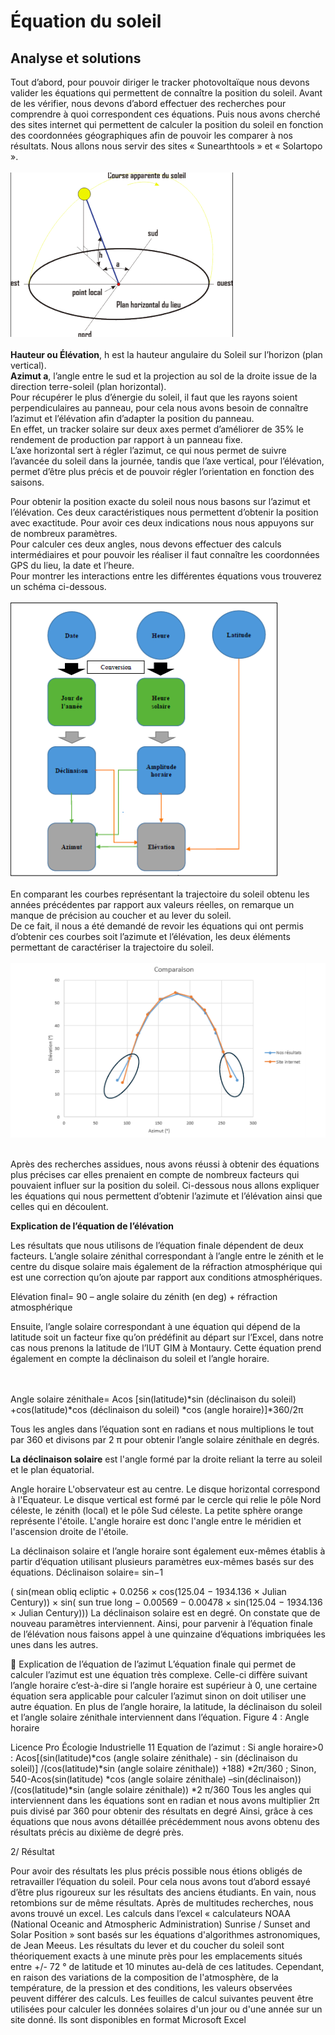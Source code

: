 # Équation du soleil

## Analyse et solutions

Tout d’abord, pour pouvoir diriger le tracker photovoltaïque nous devons
valider les équations qui permettent de connaître la position du soleil.
Avant de les vérifier, nous devons d’abord effectuer des recherches pour
comprendre à quoi correspondent ces équations. Puis nous avons cherché des
sites internet qui permettent de calculer la position du soleil en fonction des
coordonnées géographiques afin de pouvoir les comparer à nos résultats.
Nous allons nous servir des sites « Sunearthtools » et « Solartopo ». <br>
<br>
![Screenshot](pic/Courbe_du_soleil/Image1.PNG)<br>
<br>
**Hauteur ou Élévation**, h est la hauteur angulaire du Soleil sur l’horizon (plan
vertical).<br>
**Azimut a**, l’angle entre le sud et la projection au sol de la droite issue de la
direction terre-soleil (plan horizontal).<br>
Pour récupérer le plus d’énergie du soleil, il faut que les rayons soient
perpendiculaires au panneau, pour cela nous avons besoin de connaître
l’azimut et l’élévation afin d’adapter la position du panneau.<br>
En effet, un tracker solaire sur deux axes permet d’améliorer de 35% le
rendement de production par rapport à un panneau fixe.<br>
L’axe horizontal sert à régler l’azimut, ce qui nous permet de suivre l’avancée
du soleil dans la journée, tandis que l’axe vertical, pour l’élévation, permet
d’être plus précis et de pouvoir régler l’orientation en fonction des saisons.

Pour obtenir la position exacte du soleil nous nous basons sur l’azimut et
l’élévation. Ces deux caractéristiques nous permettent d’obtenir la position
avec exactitude. Pour avoir ces deux indications nous nous appuyons sur de
nombreux paramètres.<br>
Pour calculer ces deux angles, nous devons effectuer des calculs
intermédiaires et pour pouvoir les réaliser il faut connaître les coordonnées GPS
du lieu, la date et l’heure.<br>
Pour montrer les interactions entre les différentes équations vous trouverez un
schéma ci-dessous.<br>
<br>
![Screenshot](pic/Courbe_du_soleil/Image2.png) <br>
<br>
En comparant les courbes représentant la trajectoire du soleil obtenu les
années précédentes par rapport aux valeurs réelles, on remarque un manque
de précision au coucher et au lever du soleil.<br>
De ce fait, il nous a été demandé de revoir les équations qui ont permis
d’obtenir ces courbes soit l’azimute et l’élévation, les deux éléments
permettant de caractériser la trajectoire du soleil.<br>
<br>
![Screenshot](pic/Courbe_du_soleil/3.png)<br>
<br>

Après des recherches assidues, nous avons réussi à obtenir des équations plus
précises car elles prenaient en compte de nombreux facteurs qui pouvaient
influer sur la position du soleil. Ci-dessous nous allons expliquer les équations qui
nous permettent d’obtenir l’azimute et l’élévation ainsi que celles qui en
découlent.<br>

**Explication de l’équation de l’élévation**<br>

Les résultats que nous utilisons de l’équation finale dépendent de deux
facteurs. L’angle solaire zénithal correspondant à l’angle entre le zénith et
le centre du disque solaire mais également de la réfraction atmosphérique
qui est une correction qu’on ajoute par rapport aux conditions
atmosphériques.<br>

Elévation final= 90 – angle solaire du zénith (en deg) + réfraction
atmosphérique<br>

Ensuite, l’angle solaire correspondant à une équation qui dépend de la
latitude soit un facteur fixe qu’on prédéfinit au départ sur l’Excel, dans notre
cas nous prenons la latitude de l’IUT GIM à Montaury. Cette équation prend
également en compte la déclinaison du soleil et l’angle horaire.<br>
<br>
<br>

Angle solaire zénithale= Acos [sin(latitude)*sin (déclinaison du soleil)
+cos(latitude)*cos (déclinaison du soleil) *cos (angle horaire)]*360/2π<br>

Tous les angles dans l’équation sont en radians et nous multiplions le tout
par 360 et divisons par 2 π pour obtenir l’angle solaire zénithale en degrés.<br>

**La déclinaison solaire** est l'angle formé par la droite reliant la terre
au soleil et le plan équatorial.

Angle horaire
L'observateur est au centre. Le disque
horizontal correspond à l'Equateur. Le
disque vertical est formé par le cercle
qui relie le pôle Nord céleste,
le zénith (local) et le pôle Sud céleste.
La petite sphère orange représente
l'étoile. L'angle horaire est donc l'angle
entre le méridien et l'ascension droite
de l'étoile.

La déclinaison solaire et l’angle horaire sont également eux-mêmes établis à
partir d’équation utilisant plusieurs paramètres eux-mêmes basés sur des
équations.
Déclinaison solaire= sin−1

( sin(mean obliq ecliptic + 0.0256 × cos(125.04 −
1934.136 × Julian Century)) × sin( sun true long − 0.00569 − 0.00478 × sin(125.04 −
1934.136 × Julian Century)))
La déclinaison solaire est en degré. On constate que de nouveau paramètres
interviennent.
Ainsi, pour parvenir à l’équation finale de l’élévation nous faisons appel à une
quinzaine d’équations imbriquées les unes dans les autres.

 Explication de l’équation de l’azimut
L’équation finale qui permet de calculer l’azimut est une équation très
complexe. Celle-ci diffère suivant l’angle horaire c’est-à-dire si l’angle horaire
est supérieur à 0, une certaine équation sera applicable pour calculer l’azimut
sinon on doit utiliser une autre équation. En plus de l’angle horaire, la latitude,
la déclinaison du soleil et l’angle solaire zénithale interviennent dans
l’équation.
Figure 4 : Angle horaire

Licence Pro Écologie Industrielle 11
Equation de l’azimut :
Si angle horaire>0 : Acos[(sin(latitude)*cos (angle solaire zénithale) - sin
(déclinaison du soleil)] /(cos(latitude)*sin (angle solaire zénithale)) +188)
*2π/360 ;
Sinon, 540-Acos(sin(latitude) *cos (angle solaire zénithale) –sin(déclinaison))
/(cos(latitude)*sin (angle solaire zénithale)) *2 π/360
Tous les angles qui interviennent dans les équations sont en radian et nous
avons multiplier 2π puis divisé par 360 pour obtenir des résultats en degré
Ainsi, grâce à ces équations que nous avons détaillée précédemment nous
avons obtenu des résultats précis au dixième de degré près.

2/ Résultat

Pour avoir des résultats les plus précis possible nous étions obligés de retravailler
l’équation du soleil.
Pour cela nous avons tout d’abord essayé d’être plus rigoureux sur les résultats
des anciens étudiants. En vain, nous retombions sur de même résultats.
Après de multitudes recherches, nous avons trouvé un excel. Les calculs dans
l’excel « calculateurs NOAA (National Oceanic and Atmospheric
Administration) Sunrise / Sunset and Solar Position » sont basés sur les équations
d'algorithmes astronomiques, de Jean Meeus. Les résultats du lever et du
coucher du soleil sont théoriquement exacts à une minute près pour les
emplacements situés entre +/- 72 ° de latitude et 10 minutes au-delà de ces
latitudes. Cependant, en raison des variations de la composition de
l'atmosphère, de la température, de la pression et des conditions, les valeurs
observées peuvent différer des calculs.
Les feuilles de calcul suivantes peuvent être utilisées pour calculer les données
solaires d'un jour ou d'une année sur un site donné. Ils sont disponibles en format
Microsoft Excel
